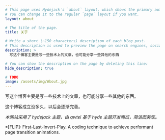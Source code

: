 ```yaml
---
# This page uses Hydejack's `about` layout, which shows the primary author's picture and about text at the top.
# You can change it to the regular `page` layout if you want.
layout: about

# The title of the page.
title: 关于

# Write a short (~150 characters) description of each blog post.
# This description is used to preview the page on search engines, social media, etc.
description: >
  写这个博客主要是写一些技术上的文章，也可能分享一些其他的东西

# You can show the description on the page by deleting this line:
hide_description: true

# TODO
image: /assets/img/About.jpg
---
```

写这个博客主要是写一些技术上的文章，也可能分享一些其他的东西。

这个博客成立没多久，以后会逐渐完善。

*本网站采用了 hydejack 主题，由 qwtel 基于 hyde 主题开发而成，简洁而美观。*

*[FLIP]: First-Last-Invert-Play. A coding technique to achieve performant page transition animations.

